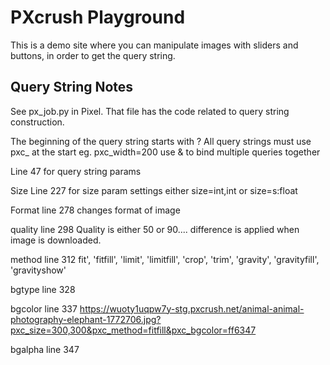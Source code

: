 # PXcrush Playground

This is a demo site where you can manipulate images with sliders and buttons, in order to get the query string.

## Query String Notes

See px_job.py in Pixel. That file has the code related to query string construction. 

The beginning of the query string starts with ?
All query strings must use pxc_ at the start eg. pxc_width=200 
use & to bind multiple queries together

Line 47 for query string params

Size
Line 227 for size param settings
either size=int,int or size=s:float
 
Format 
line 278
changes format of image

quality
line 298
Quality is either 50 or 90.... difference is applied when image is downloaded.

method
line 312
fit', 'fitfill', 'limit', 'limitfill', 'crop', 'trim', 'gravity', 'gravityfill', 'gravityshow' 

bgtype
line 328

bgcolor
line 337 https://wuoty1uqpw7y-stg.pxcrush.net/animal-animal-photography-elephant-1772706.jpg?pxc_size=300,300&pxc_method=fitfill&pxc_bgcolor=ff6347

bgalpha
line 347

